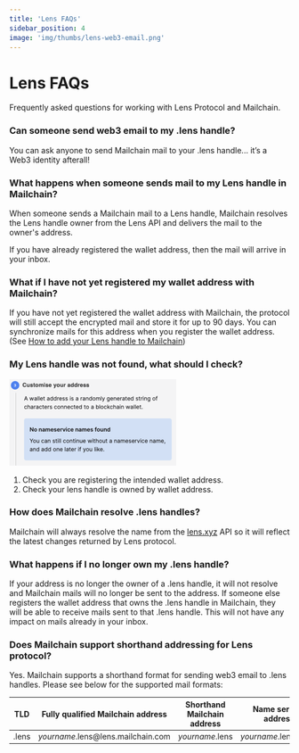 ```yaml
---
title: 'Lens FAQs'
sidebar_position: 4
image: 'img/thumbs/lens-web3-email.png'
---
```


# Lens FAQs

Frequently asked questions for working with Lens Protocol and Mailchain.

### Can someone send web3 email to my .lens handle?

You can ask anyone to send Mailchain mail to your .lens handle... it’s a Web3 identity afterall!

### What happens when someone sends mail to my Lens handle in Mailchain?

When someone sends a Mailchain mail to a Lens handle, Mailchain resolves the Lens handle owner from the Lens API and delivers the mail to the owner's address.

If you have already registered the wallet address, then the mail will arrive in your inbox.

### What if I have not yet registered my wallet address with Mailchain?

If you have not yet registered the wallet address with Mailchain, the protocol will still accept the encrypted mail and store it for up to 90 days. You can synchronize mails for this address when you register the wallet address. (See [How to add your Lens handle to Mailchain](/user/guides/wallets-and-identities/lens/lens-getting-started#how-to-add-your-lens-name-to-mailchain))

### My Lens handle was not found, what should I check?

![how to search for Lens handle on ens.domains](../img-ens/ens_introduction/Untitled.png)

1. Check you are registering the intended wallet address.
2. Check your lens handle is owned by wallet address.

### How does Mailchain resolve .lens handles?

Mailchain will always resolve the name from the [lens.xyz](https://lens.xyz) API so it will reflect the latest changes returned by Lens protocol.

### What happens if I no longer own my .lens handle?

If your address is no longer the owner of a .lens handle, it will not resolve and Mailchain mails will no longer be sent to the address. If someone else registers the wallet address that owns the .lens handle in Mailchain, they will be able to receive mails sent to that .lens handle. This will not have any impact on mails already in your inbox.

### Does Mailchain support shorthand addressing for Lens protocol?

Yes. Mailchain supports a shorthand format for sending web3 email to .lens handles. Please see below for the supported mail formats:

| TLD   | Fully qualified Mailchain address               | Shorthand Mailchain address | Name service address              |
| ----- | ----------------------------------------------- | --------------------------- | --------------------------------- |
| .lens | _yourname_.lens<span>@</span>lens.mailchain.com | _yourname_.lens             | _yourname_.lens<span>@</span>lens |

